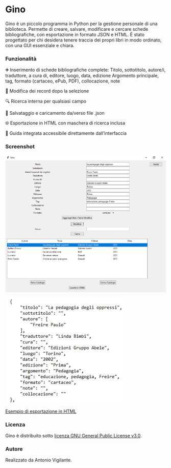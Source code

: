 # Gino

Gino è un piccolo programma in Python per la gestione personale di una biblioteca. Permette di creare, salvare, modificare e cercare schede bibliografiche, con esportazione in formato JSON e HTML. È stato progettato per chi desidera tenere traccia dei propri libri in modo ordinato, con una GUI essenziale e chiara.

### Funzionalità

➕ Inserimento di schede bibliografiche complete:
    Titolo, sottotitolo, autore/i, traduttore, a cura di, editore, luogo, data, edizione
    Argomento principale, tag, formato (cartaceo, ePub, PDF), collocazione, note

🔄 Modifica dei record dopo la selezione

🔍 Ricerca interna per qualsiasi campo

💾 Salvataggio e caricamento da/verso file .json

🌐 Esportazione in HTML con maschera di ricerca inclusa

📖 Guida integrata accessibile direttamente dall’interfaccia

### Screenshot

![interfaccia](interfaccia.PNG)

![record](record.PNG)

[Esempio di esportazione in HTML](esempio.html)

### Licenza

Gino è distribuito sotto [licenza GNU General Public License v3.0](LICENSE.TXT).

### Autore

Realizzato da Antonio Vigilante.


